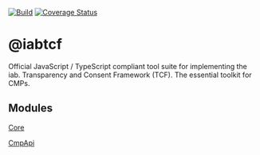 [![Build](https://travis-ci.org/chrispaterson/iabtcf-es.svg?branch=master)](https://travis-ci.org/chrispaterson/iabtcf-es)
[![Coverage Status](https://coveralls.io/repos/github/chrispaterson/iabtcf-es/badge.svg)](https://coveralls.io/github/chrispaterson/iabtcf-es)

# @iabtcf

Official JavaScript / TypeScript compliant tool suite for implementing the iab. Transparency and Consent Framework (TCF).  The essential toolkit for CMPs.

## Modules

[Core](./modules/core/)

[CmpApi](./modules/cmpapi/)

